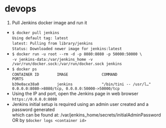 # devops

1. Pull Jenkins docker image and run it
* `$ docker pull jenkins`  
`Using default tag: latest`  
`latest: Pulling from library/jenkins`  
`Status: Downloaded newer image for jenkins:latest`
* `$ docker run -u root --rm -d -p 8080:8080 -p 50000:50000 \`  
`-v jenkins-data:/var/jenkins_home -v /var/run/docker.sock:/var/run/docker.sock jenkins`    
* `$ docker ps`  
`CONTAINER ID        IMAGE               COMMAND                        PORTS`  
`b39e0ace38a0        jenkins             "/bin/tini -- /usr/l…"   0.0.0.0:8080->8080/tcp, 0.0.0.0:50000->50000/tcp`
* Using the IP and port, open the Jenkins page in web browser    
`https://0.0.0.0:8080`
* Jenkins initial setup is required using an admin user created and a password generated   
which can be found at: /var/jenkins_home/secrets/initialAdminPassword OR by `$docker logs <container id>`

